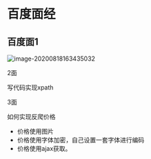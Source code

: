 # 百度面经

## 百度面1

![image-20200818163435032](D:/czw-project/learningblog/docs/.vuepress/public/assets/img/image-20200818163435032.png)

2面

写代码实现xpath

3面

如何实现反爬价格

- 价格使用图片
- 价格使用字体加密，自己设置一套字体进行编码
- 价格使用ajax获取。

